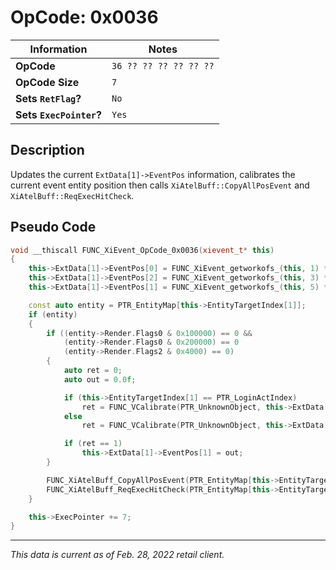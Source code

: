 # OpCode: 0x0036

| Information               | Notes |
|---                        |---    |
| **OpCode**                | `36 ?? ?? ?? ?? ?? ??` |
| **OpCode Size**           | `7`   |
| **Sets `RetFlag`?**       | `No`  |
| **Sets `ExecPointer`?**   | `Yes` |

## Description

Updates the current `ExtData[1]->EventPos` information, calibrates the current event entity position then calls `XiAtelBuff::CopyAllPosEvent` and `XiAtelBuff::ReqExecHitCheck`. 

## Pseudo Code

```cpp
void __thiscall FUNC_XiEvent_OpCode_0x0036(xievent_t* this)
{
    this->ExtData[1]->EventPos[0] = FUNC_XiEvent_getworkofs_(this, 1) * 0.001;
    this->ExtData[1]->EventPos[2] = FUNC_XiEvent_getworkofs_(this, 3) * 0.001;
    this->ExtData[1]->EventPos[1] = FUNC_XiEvent_getworkofs_(this, 5) * 0.001;

    const auto entity = PTR_EntityMap[this->EntityTargetIndex[1]];
    if (entity)
    {
        if ((entity->Render.Flags0 & 0x100000) == 0 &&
            (entity->Render.Flags0 & 0x200000) == 0
            (entity->Render.Flags2 & 0x4000) == 0)
        {
            auto ret = 0;
            auto out = 0.0f;

            if (this->EntityTargetIndex[1] == PTR_LoginActIndex)
                ret = FUNC_VCalibrate(PTR_UnknownObject, this->ExtData[1]->EventPos[0], this->ExtData[1]->EventPos[1], this->ExtData[1]->EventPos[2], 50.0, &out);
            else
                ret = FUNC_VCalibrate(PTR_UnknownObject, this->ExtData[1]->EventPos[0], this->ExtData[1]->EventPos[1], this->ExtData[1]->EventPos[2], &out);

            if (ret == 1)
                this->ExtData[1]->EventPos[1] = out;
        }

        FUNC_XiAtelBuff_CopyAllPosEvent(PTR_EntityMap[this->EntityTargetIndex[1]]);
        FUNC_XiAtelBuff_ReqExecHitCheck(PTR_EntityMap[this->EntityTargetIndex[1]]);
    }

    this->ExecPointer += 7;
}
```

---

_This data is current as of Feb. 28, 2022 retail client._